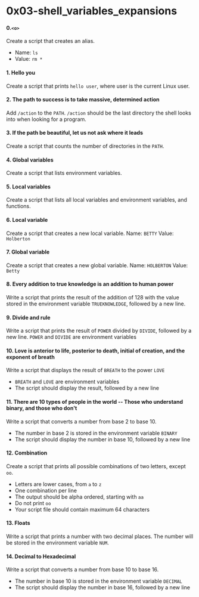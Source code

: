 # 0x03-shell_variables_expansions

#### 0.`<o>`
Create a script that creates an alias.
- Name: `ls`
- Value: `rm *`

#### 1. Hello you
Create a script that prints `hello user`, where user is the current Linux user.
#### 2. The path to success is to take massive, determined action
Add `/action` to the `PATH`. `/action` should be the last directory the shell looks into when looking for a program.
#### 3. If the path be beautiful, let us not ask where it leads
Create a script that counts the number of directories in the `PATH`.
#### 4. Global variables
Create a script that lists environment variables.
#### 5. Local variables
Create a script that lists all local variables and environment variables, and functions.
#### 6. Local variable
Create a script that creates a new local variable.
Name: `BETTY`
Value: `Holberton`
#### 7. Global variable
Create a script that creates a new global variable.
Name: `HOLBERTON`
Value: `Betty`
#### 8. Every addition to true knowledge is an addition to human power
Write a script that prints the result of the addition of 128 with the value stored in the environment variable `TRUEKNOWLEDGE`, followed by a new line.
#### 9. Divide and rule
Write a script that prints the result of `POWER` divided by `DIVIDE`, followed by a new line.
`POWER` and `DIVIDE` are environment variables
#### 10. Love is anterior to life, posterior to death, initial of creation, and the exponent of breath
Write a script that displays the result of `BREATH` to the power `LOVE`
- `BREATH` and `LOVE` are environment variables
- The script should display the result, followed by a new line

#### 11. There are 10 types of people in the world -- Those who understand binary, and those who don't
Write a script that converts a number from base 2 to base 10.
- The number in base 2 is stored in the environment variable `BINARY`
- The script should display the number in base 10, followed by a new line

#### 12. Combination
Create a script that prints all possible combinations of two letters, except `oo`.
- Letters are lower cases, from `a` to `z`
- One combination per line
- The output should be alpha ordered, starting with `aa`
- Do not print `oo`
- Your script file should contain maximum 64 characters

#### 13. Floats
Write a script that prints a number with two decimal places.
The number will be stored in the environment variable `NUM`.
#### 14. Decimal to Hexadecimal
Write a script that converts a number from base 10 to base 16.
- The number in base 10 is stored in the environment variable `DECIMAL`
- The script should display the number in base 16, followed by a new line
